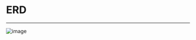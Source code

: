 # ERD
---
![image](https://user-images.githubusercontent.com/81900687/229978203-ef32cfb0-c6a3-479d-9947-2665b48739f7.png)

